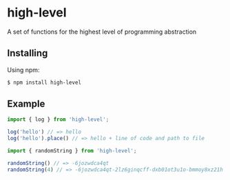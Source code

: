 # high-level
 A set of functions for the highest level of programming abstraction

## Installing

Using npm:

```bash
$ npm install high-level
```

## Example

```js
import { log } from 'high-level';

log('hello') // => hello
log('hello').place() // => hello + line of code and path to file
```


```js
import { randomString } from 'high-level';

randomString() // => -6jozwdca4qt
randomString(4) // => -6jozwdca4qt-2lz6ginqcff-dxb01ot3u1o-bmmoy8xz21h
```

